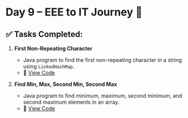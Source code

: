 # Day 9 – EEE to IT Journey 🚀

## ✅ Tasks Completed:

1. **First Non-Repeating Character**  
   - Java program to find the first non-repeating character in a string using `LinkedHashMap`.  
   - 🔗 [View Code](https://github.com/Santhosh182004/EEEtoIT-Journey_day9/blob/main/FirstNonRepeatingCharacter.java)

2. **Find Min, Max, Second Min, Second Max**  
   - Java program to find minimum, maximum, second minimum, and second maximum elements in an array.  
   - 🔗 [View Code](https://github.com/Santhosh182004/EEEtoIT-Journey_day9/blob/main/SecondMinMax.java)
